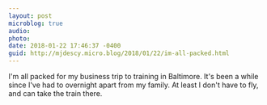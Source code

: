 ```yaml
---
layout: post
microblog: true
audio: 
photo: 
date: 2018-01-22 17:46:37 -0400
guid: http://mjdescy.micro.blog/2018/01/22/im-all-packed.html
---
```

I'm all packed for my business trip to training in Baltimore. It's been a while since I've had to overnight apart from my family. At least I don't have to fly, and can take the train there.
